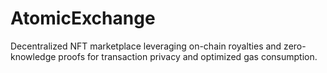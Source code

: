 # AtomicExchange
Decentralized NFT marketplace leveraging on-chain royalties and zero-knowledge proofs for transaction privacy and optimized gas consumption.
